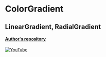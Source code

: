 # ColorGradient
## LinearGradient, RadialGradient
#### [Author's repository](https://github.com/TheTechDesigner/ColorGradient)

[![YouTube](https://img.youtube.com/vi/0Kf1wa5Qh9I/0.jpg)](https://youtu.be/0Kf1wa5Qh9I "How to add ColorGradient in Flutter |LinearGradient, RadialGradient")